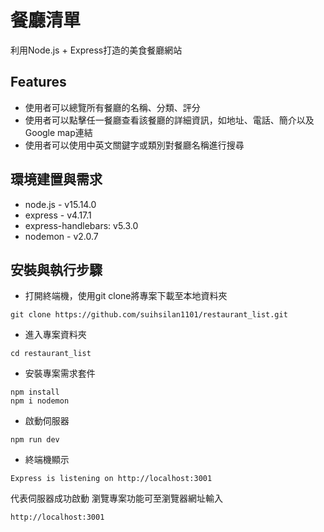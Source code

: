 # 餐廳清單
利用Node.js + Express打造的美食餐廳網站

## Features
* 使用者可以總覽所有餐廳的名稱、分類、評分
* 使用者可以點擊任一餐廳查看該餐廳的詳細資訊，如地址、電話、簡介以及Google map連結
* 使用者可以使用中英文關鍵字或類別對餐廳名稱進行搜尋

## 環境建置與需求
* node.js - v15.14.0
* express - v4.17.1
* express-handlebars: v5.3.0
* nodemon - v2.0.7

## 安裝與執行步驟
* 打開終端機，使用git clone將專案下載至本地資料夾
```
git clone https://github.com/suihsilan1101/restaurant_list.git
```
* 進入專案資料夾
```
cd restaurant_list
```
* 安裝專案需求套件
```
npm install 
npm i nodemon
```
* 啟動伺服器
```
npm run dev
```
* 終端機顯示 
```
Express is listening on http://localhost:3001 
```
代表伺服器成功啟動 
瀏覽專案功能可至瀏覽器網址輸入 
```
http://localhost:3001
```
